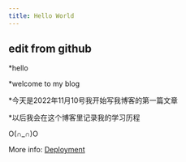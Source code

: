 ```yaml
---
title: Hello World  
---
```


## edit from github

*hello 

*welcome to my blog

*今天是2022年11月10号我开始写我博客的第一篇文章

*以后我会在这个博客里记录我的学习历程

O(∩_∩)O



More info: [Deployment](https://hexo.io/docs/one-command-deployment.html)
